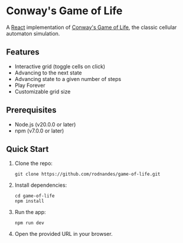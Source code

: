 # Conway's Game of Life

A [React](https://react.dev/) implementation of [Conway's Game of Life](https://en.wikipedia.org/wiki/Conway%27s_Game_of_Life), the classic cellular automaton simulation.

## Features

- Interactive grid (toggle cells on click)
- Advancing to the next state
- Advancing state to a given number of steps
- Play Forever
- Customizable grid size

## Prerequisites

- Node.js (v20.0.0 or later)
- npm (v7.0.0 or later)

## Quick Start

1. Clone the repo:

   ```
   git clone https://github.com/rodnandes/game-of-life.git
   ```

2. Install dependencies:

   ```
   cd game-of-life
   npm install
   ```

3. Run the app:

   ```
   npm run dev
   ```

4. Open the provided URL in your browser.

